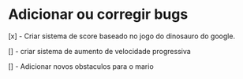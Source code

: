 # Adicionar ou corregir bugs

[x] - Criar sistema de score baseado no jogo do dinosauro do google.

[] - criar sistema de aumento de velocidade progressiva

[] - Adicionar novos obstaculos para o mario

